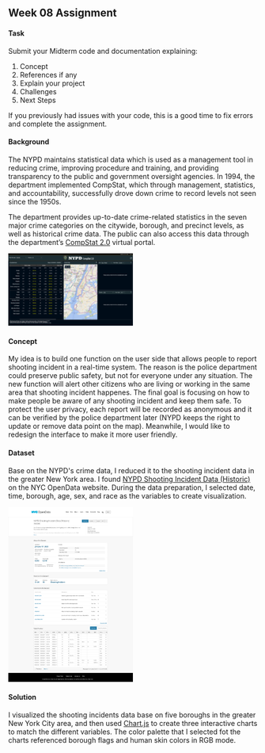 ## Week 08 Assignment

#### Task
Submit your Midterm code and documentation explaining:

1. Concept
2. References if any
3. Explain your project
4. Challenges
5. Next Steps

If you previously had issues with your code, this is a good time to fix errors and complete the assignment. 

#### Background
The NYPD maintains statistical data which is used as a management tool in reducing crime, improving procedure and training, and providing transparency to the public and government oversight agencies. In 1994, the department implemented CompStat, which through management, statistics, and accountability, successfully drove down crime to record levels not seen since the 1950s.

The department provides up-to-date crime-related statistics in the seven major crime categories on the citywide, borough, and precinct levels, as well as historical crime data. The public can also access this data through the department’s [CompStat 2.0](https://compstat.nypdonline.org/2e5c3f4b-85c1-4635-83c6-22b27fe7c75c/view/89) virtual portal.

<img src="https://github.com/yujunmjiang/WebAdvanced_Spring2020_jiany023/blob/master/week8_hw/screencapture-compstat-nypdonline-org-2e5c3f4b-85c1-4635-83c6-22b27fe7c75c-view-89-2020-03-16-23_11_58.png" width="50%"/>

#### Concept
My idea is to build one function on the user side that allows people to report shooting incident in a real-time system. The reason is the police department could preserve public safety, but not for everyone under any situation. The new function will alert other citizens who are living or working in the same area that shooting incident happenes. The final goal is focusing on how to make people be aware of any shooting incident and keep them safe. To protect the user privacy, each report will be recorded as anonymous and it can be verified by the police department later (NYPD keeps the right to update or remove data point on the map). Meanwhile, I would like to redesign the interface to make it more user friendly.

#### Dataset
Base on the NYPD's crime data, I reduced it to the shooting incident data in the greater New York area. I found [NYPD Shooting Incident Data (Historic)](https://data.cityofnewyork.us/Public-Safety/NYPD-Shooting-Incident-Data-Historic-/833y-fsy8) on the NYC OpenData website. During the data preparation, I selected date, time, borough, age, sex, and race as the variables to create visualization.

<img src="https://github.com/yujunmjiang/WebAdvanced_Spring2020_jiany023/blob/master/week8_hw/screencapture-data-cityofnewyork-us-Public-Safety-NYPD-Shooting-Incident-Data-Historic-833y-fsy8-2020-03-16-23_45_25.png" width="50%"/>

#### Solution
I visualized the shooting incidents data base on five boroughs in the greater New York City area, and then used [Chart.js](https://www.chartjs.org/) to create three interactive charts to match the different variables. The color palette that I selected fot the charts referenced borough flags and human skin colors in RGB mode.
